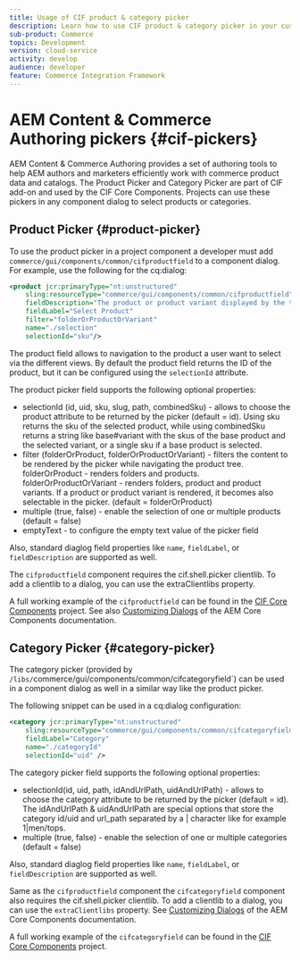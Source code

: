 ```yaml
---
title: Usage of CIF product & category picker
description: Learn how to use CIF product & category picker in your customer commerce components to support authors and marketers to efficiently work with commerce product and catalog data.
sub-product: Commerce
topics: Development
version: cloud-service
activity: develop
audience: developer
feature: Commerce Integration Framework
---
```


# AEM Content & Commerce Authoring pickers {#cif-pickers}

AEM Content & Commerce Authoring provides a set of authoring tools to help AEM authors and marketers efficiently work with commerce product data and catalogs. The Product Picker and Category Picker are part of CIF add-on and used by the CIF Core Components. Projects can use these pickers in any component dialog to select products or categories.

## Product Picker {#product-picker}

To use the product picker in a project component a developer must add `commerce/gui/components/common/cifproductfield` to a component dialog. For example, use the following for the cq:dialog:

```xml
<product jcr:primaryType="nt:unstructured"
    sling:resourceType="commerce/gui/components/common/cifproductfield"
    fieldDescription="The product or product variant displayed by the teaser"
    fieldLabel="Select Product"
    filter="folderOrProductOrVariant"
    name="./selection"
    selectionId="sku"/>
```

The product field allows to navigation to the product a user want to select via the different views. By default the product field returns the ID of the product, but it can be configured using the `selectionId` attribute.

The product picker field supports the following optional properties:

- selectionId (id, uid, sku, slug, path, combinedSku) - allows to choose the product attribute to be returned by the picker (default = id). Using sku returns the sku of the selected product, while using combinedSku returns a string like base#variant with the skus of the base product and the selected variant, or a single sku if a base product is selected.
- filter (folderOrProduct, folderOrProductOrVariant) - filters the content to be rendered by the picker while navigating the product tree. folderOrProduct - renders folders and products. folderOrProductOrVariant - renders folders, product and product variants. If a product or product variant is rendered, it becomes also selectable in the picker. (default = folderOrProduct)
- multiple (true, false) - enable the selection of one or multiple products (default = false)
- emptyText - to configure the empty text value of the picker field

Also, standard diaglog field properties like `name`, `fieldLabel`, or `fieldDescription` are supported as well.

The `cifproductfield` component requires the cif.shell.picker clientlib. To add a clientlib to a dialog, you can use the extraClientlibs property.

A full working example of the `cifproductfield` can be found in the [CIF Core Components](https://github.com/adobe/aem-core-cif-components/blob/master/ui.apps/src/main/content/jcr_root/apps/core/cif/components/commerce/productteaser/v1/productteaser/_cq_dialog/.content.xml) project. See also [Customizing Dialogs](https://experienceleague.adobe.com/docs/experience-manager-core-components/using/developing/customizing.html?lang=en#customizing-dialogs) of the AEM Core Components documentation.

## Category Picker {#category-picker}

The category picker (provided by `/libs/`commerce/gui/components/common/cifcategoryfield`) can be used in a component dialog as well in a similar way like the product picker.

The following snippet can be used in a cq:dialog configuration:

```xml
<category jcr:primaryType="nt:unstructured" 
    sling:resourceType="commerce/gui/components/common/cifcategoryfield" 
    fieldLabel="Category" 
    name="./categoryId" 
    selectionId="uid" />
```

The category picker field supports the following optional properties:

- selectionId(id, uid, path, idAndUrlPath, uidAndUrlPath) - allows to choose the category attribute to be returned by the picker (default = id). The idAndUrlPath & uidAndUrlPath are special options that store the category id/uid and url_path separated by a | character like for example 1|men/tops.
- multiple (true, false) - enable the selection of one or multiple categories (default = false)

Also, standard diaglog field properties like `name`, `fieldLabel`, or `fieldDescription` are supported as well.

Same as the `cifproductfield` component the `cifcategoryfield` component also requires the cif.shell.picker clientlib. To add a clientlib to a dialog, you can use the `extraClientlibs` property. See [Customizing Dialogs](https://experienceleague.adobe.com/docs/experience-manager-core-components/using/developing/customizing.html?lang=en#customizing-dialogs) of the AEM Core Components documentation.

A full working example of the `cifcategoryfield` can be found in the [CIF Core Components](https://github.com/adobe/aem-core-cif-components/blob/master/ui.apps/src/main/content/jcr_root/apps/core/cif/components/commerce/featuredcategorylist/v1/featuredcategorylist/_cq_dialog/.content.xml) project.
